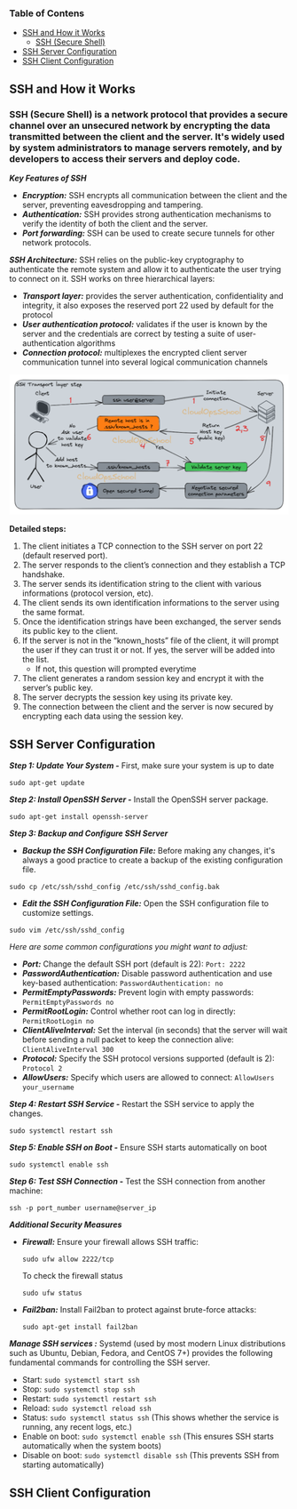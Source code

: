 ### Table of Contens

*   [SSH and How it Works](#ssh-and-how-ssh-works)
    - [SSH (Secure Shell)](#ssh-(secure-shell):)
*   [SSH Server Configuration](#ssh-server-configuration)
*   [SSH Client Configuration](#ssh-client-configuration)

## SSH and How it Works <a name="ssh-and-how-ssh-works">
### SSH (Secure Shell) <a name="ssh-(secure-shell):"></a> is a network protocol that provides a secure channel over an unsecured network by encrypting the data transmitted between the client and the server. It's widely used by system administrators to manage servers remotely, and by developers to access their servers and deploy code.

***Key Features of SSH***
- ***Encryption:*** SSH encrypts all communication between the client and the server, preventing eavesdropping and tampering.   
- ***Authentication:*** SSH provides strong authentication mechanisms to verify the identity of both the client and the server.   
- ***Port forwarding:*** SSH can be used to create secure tunnels for other network protocols.

***SSH Architecture:***
SSH relies on the public-key cryptography to authenticate the remote system and allow it to authenticate the user trying to connect on it. SSH works on three hierarchical layers:
- ***Transport layer:*** provides the server authentication, confidentiality and integrity, it also exposes the reserved port 22 used by default for the protocol
- ***User authentication protocol:*** validates if the user is known by the server and the credentials are correct by testing a suite of user-authentication algorithms
- ***Connection protocol:*** multiplexes the encrypted client server communication tunnel into several logical communication channels

![SSH Diagram](Image/SSHdiagram.png)

**Detailed steps:**

1. The client initiates a TCP connection to the SSH server on port 22 (default reserved port).
2. The server responds to the client’s connection and they establish a TCP handshake.
3. The server sends its identification string to the client with various informations (protocol version, etc).
4. The client sends its own identification informations to the server using the same format.
5. Once the identification strings have been exchanged, the server sends its public key to the client.
6. If the server is not in the “known_hosts” file of the client, it will prompt the user if they can trust it or not. If yes, the server will be added into the list.
   - If not, this question will prompted everytime
7. The client generates a random session key and encrypt it with the server’s public key.
8. The server decrypts the session key using its private key.
9. The connection between the client and the server is now secured by encrypting each data using the session key.

## SSH Server Configuration <a name="ssh-server-configuration">
***Step 1: Update Your System -***
First, make sure your system is up to date
```
sudo apt-get update
```
***Step 2: Install OpenSSH Server -***
Install the OpenSSH server package.
```
sudo apt-get install openssh-server
```

***Step 3: Backup and Configure SSH Server***
* ***Backup the SSH Configuration File:*** Before making any changes, it's always a good practice to create a backup of the existing configuration file.
```
sudo cp /etc/ssh/sshd_config /etc/ssh/sshd_config.bak
```
* ***Edit the SSH Configuration File:*** Open the SSH configuration file to customize settings.
```
sudo vim /etc/ssh/sshd_config
```
_Here are some common configurations you might want to adjust:_
  - ***Port:*** Change the default SSH port (default is 22): ``` Port: 2222 ```
  - ***PasswordAuthentication:*** Disable password authentication and use key-based authentication: ```PasswordAuthentication: no```
  - ***PermitEmptyPasswords:*** Prevent login with empty passwords: `PermitEmptyPasswords no`
  - ***PermitRootLogin:*** Control whether root can log in directly: `PermitRootLogin no`
  - ***ClientAliveInterval:*** Set the interval (in seconds) that the server will wait before sending a null packet to keep the connection alive: `ClientAliveInterval 300`
  - ***Protocol:*** Specify the SSH protocol versions supported (default is 2): `Protocol 2`
  - ***AllowUsers:*** Specify which users are allowed to connect: `AllowUsers your_username`


    
***Step 4: Restart SSH Service -***
Restart the SSH service to apply the changes.
```
sudo systemctl restart ssh
```
***Step 5: Enable SSH on Boot -***
Ensure SSH starts automatically on boot
```
sudo systemctl enable ssh
```

***Step 6: Test SSH Connection -***
Test the SSH connection from another machine:
```
ssh -p port_number username@server_ip
```

***Additional Security Measures***
- ***Firewall:*** Ensure your firewall allows SSH traffic:
  ```
  sudo ufw allow 2222/tcp
  ```
  To check the firewall status
  ```
  sudo ufw status
  ```
- ***Fail2ban:*** Install Fail2ban to protect against brute-force attacks:
  ```
  sudo apt-get install fail2ban
  ```

***Manage SSH services :***
Systemd (used by most modern Linux distributions such as Ubuntu, Debian, Fedora, and CentOS 7+) provides the following fundamental commands for controlling the SSH server.
  - Start: `sudo systemctl start ssh`
  - Stop: `sudo systemctl stop ssh`
  - Restart: `sudo systemctl restart ssh`
  - Reload: `sudo systemctl reload ssh`
  - Status: `sudo systemctl status ssh` (This shows whether the service is running, any recent logs, etc.)
  - Enable on boot: `sudo systemctl enable ssh` (This ensures SSH starts automatically when the system boots)
  - Disable on boot: `sudo systemctl disable ssh` (This prevents SSH from starting automatically)

## SSH Client Configuration <a name="ssh-client-configuration">











